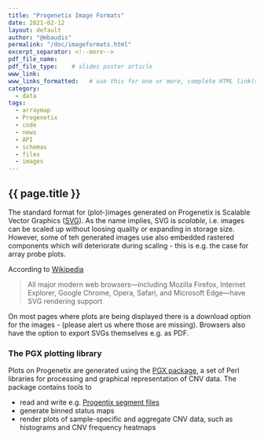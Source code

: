 ```yaml
---
title: "Progenetix Image Formats"
date: 2021-02-12
layout: default
author: "@mbaudis"
permalink: "/doc/imageformats.html"
excerpt_separator: <!--more-->
pdf_file_name:
pdf_file_type:    # slides poster article
www_link:
www_links_formatted:   # use this for one or more, complete HTML link(s) with label '<a href="http://" target="_blank">...</a>'
category:
  - data
tags:
  - arraymap
  - Progenetix
  - code
  - news
  - API
  - schemas
  - files
  - images
---
```


## {{ page.title }}

The standard format for (plot-)images generated on Progenetix is Scalable Vector Graphics ([SVG](https://en.wikipedia.org/wiki/Scalable_Vector_Graphics)). As the name implies, SVG is _scalable_, i.e. images can be scaled up without loosing quality or expanding in storage size. However, some of teh generated images use also embedded rastered components which will deteriorate during scaling - this is e.g. the case for array probe plots.

According to [Wikipedia](https://en.wikipedia.org/wiki/Scalable_Vector_Graphics)

> All major modern web browsers—including Mozilla Firefox, Internet Explorer, Google Chrome, Opera, Safari, and Microsoft Edge—have SVG rendering support

On most pages where plots are being displayed there is a download option for the images - (please alert us where those are missing). Browsers also have the option to export SVGs themselves e.g. as PDF.

<!--more-->

### The PGX plotting library

Plots on Progenetix are generated using the [PGX package](http://github.com/progenetix/PGX/), a set of Perl libraries for processing and graphical representation of CNV data. The package contains tools to

* read and write e.g. [Progentix segment files](/doc/fileformats.html)
* generate binned status maps
* render plots of sample-specific and aggregate CNV data, such as histograms and CNV frequency heatmaps
